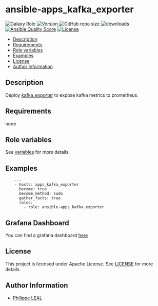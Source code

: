 # ansible-apps_kafka_exporter

[![Galaxy Role](https://img.shields.io/badge/galaxy-apps_kafka_exporter-purple?style=flat)](https://galaxy.ansible.com/lotusnoir/apps_kafka_exporter)
[![Version](https://img.shields.io/github/release/lotusnoir/ansible-apps_kafka_exporter.svg)](https://github.com/lotusnoir/ansible-apps_kafka_exporter/releases/latest)
[![GitHub repo size](https://img.shields.io/github/repo-size/lotusnoir/ansible-apps_kafka_exporter?color=orange&style=flat)](https://galaxy.ansible.com/lotusnoir/apps_kafka_exporter)
[![downloads](https://img.shields.io/ansible/role/d/52269)](https://galaxy.ansible.com/lotusnoir/apps_kafka_exporter)
[![Ansible Quality Score](https://img.shields.io/ansible/quality/52269)](https://galaxy.ansible.com/lotusnoir/apps_kafka_exporter)
[![License](https://img.shields.io/badge/license-Apache--2.0-brightgreen?style=flat)](https://opensource.org/licenses/Apache-2.0)

<!-- START doctoc generated TOC please keep comment here to allow auto update -->
<!-- DON'T EDIT THIS SECTION, INSTEAD RE-RUN doctoc TO UPDATE -->

- [Description](#description)
- [Requirements](#requirements)
- [Role variables](#role-variables)
- [Examples](#examples)
- [License](#license)
- [Author Information](#author-information)

<!-- END doctoc generated TOC please keep comment here to allow auto update -->

## Description

Deploy [kafka_exporter](https://github.com/danielqsj/kafka_exporter/) to expose kafka metrics to prometheus.
## Requirements

none

## Role variables

See [variables](/defaults/main.yml) for more details.

## Examples

        ---
        - hosts: apps_kafka_exporter
          become: true
          become_method: sudo
          gather_facts: true
          roles:
            - role: ansible-apps_kafka_exporter

## Grafana Dashboard

You can find a grafana dashboard [here](https://grafana.com/grafana/dashboards/13572)

## License

This project is licensed under Apache License. See [LICENSE](/LICENSE) for more details.

## Author Information

- [Philippe LEAL](https://github.com/lotusnoir)
